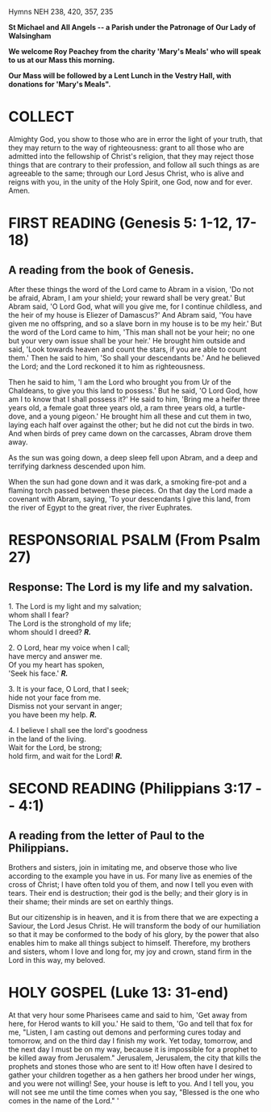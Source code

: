 Hymns NEH 238, 420, 357, 235

**St Michael and All Angels -- a Parish under the Patronage of Our Lady
of Walsingham**

**We welcome Roy Peachey from the charity 'Mary's Meals' who will speak
to us at our Mass this morning.**

**Our Mass will be followed by a Lent Lunch in the Vestry Hall, with
donations for 'Mary's Meals".**

# COLLECT

Almighty God, you show to those who are in error the light of your
truth, that they may return to the way of righteousness: grant to all
those who are admitted into the fellowship of Christ's religion, that
they may reject those things that are contrary to their profession,
and follow all such things as are agreeable to the same; through our
Lord Jesus Christ, who is alive and reigns with you, in the unity of
the Holy Spirit, one God, now and for ever. Amen.

# FIRST READING (Genesis 5: 1-12, 17-18)

## A reading from the book of Genesis.

After these things the word of the Lord came to Abram in a vision, 'Do
not be afraid, Abram, I am your shield; your reward shall be very
great.' But Abram said, 'O Lord God, what will you give me, for I
continue childless, and the heir of my house is Eliezer of
Damascus?' And Abram said, 'You have given me no offspring, and so a
slave born in my house is to be my heir.' But the word of the Lord came
to him, 'This man shall not be your heir; no one but your very own issue
shall be your heir.' He brought him outside and said, 'Look towards
heaven and count the stars, if you are able to count them.' Then he said
to him, 'So shall your descendants be.' And he believed the Lord; and
the Lord reckoned it to him as righteousness.

Then he said to him, 'I am the Lord who brought you from Ur of the
Chaldeans, to give you this land to possess.' But he said, 'O Lord God,
how am I to know that I shall possess it?' He said to him, 'Bring me a
heifer three years old, a female goat three years old, a ram three years
old, a turtle-dove, and a young pigeon.' He brought him all these and
cut them in two, laying each half over against the other; but he did not
cut the birds in two. And when birds of prey came down on the carcasses,
Abram drove them away.

As the sun was going down, a deep sleep fell upon Abram, and a deep and
terrifying darkness descended upon him.

When the sun had gone down and it was dark, a smoking fire-pot and a
flaming torch passed between these pieces. On that day the Lord made a
covenant with Abram, saying, 'To your descendants I give this land, from
the river of Egypt to the great river, the river Euphrates.

# RESPONSORIAL PSALM (From Psalm 27)

## Response: The Lord is my life and my salvation.

1\. The Lord is my light and my salvation;\
whom shall I fear?\
The Lord is the stronghold of my life;\
whom should I dreed? ***R.***

2\. O Lord, hear my voice when I call;\
have mercy and answer me.\
Of you my heart has spoken,\
'Seek his face.' ***R.***

3\. It is your face, O Lord, that I seek;\
hide not your face from me.\
Dismiss not your servant in anger;\
you have been my help. ***R.***

4\. I believe I shall see the lord's goodness\
in the land of the living.\
Wait for the Lord, be strong;\
hold firm, and wait for the Lord!  ***R.***

# SECOND READING (Philippians 3:17 -- 4:1)

## A reading from the letter of Paul to the Philippians.

Brothers and sisters, join in imitating me, and observe those who live
according to the example you have in us. For many live as enemies of the
cross of Christ; I have often told you of them, and now I tell you even
with tears. Their end is destruction; their god is the belly; and their
glory is in their shame; their minds are set on earthly things. 

But our citizenship is in heaven, and it is from there that we are
expecting a Saviour, the Lord Jesus Christ. He will transform the body
of our humiliation so that it may be conformed to the body of his
glory, by the power that also enables him to make all things subject to
himself. Therefore, my brothers and sisters, whom I love and long for,
my joy and crown, stand firm in the Lord in this way, my beloved.

# HOLY GOSPEL (Luke 13: 31-end)

At that very hour some Pharisees came and said to him, 'Get away from
here, for Herod wants to kill you.' He said to them, 'Go and tell that
fox for me, "Listen, I am casting out demons and performing cures today
and tomorrow, and on the third day I finish my work. Yet today,
tomorrow, and the next day I must be on my way, because it is impossible
for a prophet to be killed away from Jerusalem." Jerusalem, Jerusalem,
the city that kills the prophets and stones those who are sent to it!
How often have I desired to gather your children together as a hen
gathers her brood under her wings, and you were not willing! See, your
house is left to you. And I tell you, you will not see me until the time
comes when you say, "Blessed is the one who comes in the name of the
Lord." '
